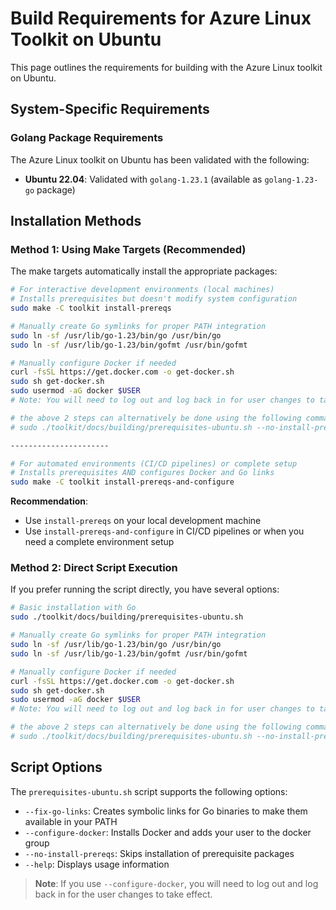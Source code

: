 
# Build Requirements for Azure Linux Toolkit on Ubuntu

This page outlines the requirements for building with the Azure Linux toolkit on Ubuntu.

## System-Specific Requirements

### Golang Package Requirements

The Azure Linux toolkit on Ubuntu has been validated with the following:

- **Ubuntu 22.04**: Validated with `golang-1.23.1` (available as `golang-1.23-go` package)

## Installation Methods

### Method 1: Using Make Targets (Recommended)

The make targets automatically install the appropriate packages:

```bash
# For interactive development environments (local machines)
# Installs prerequisites but doesn't modify system configuration
sudo make -C toolkit install-prereqs

# Manually create Go symlinks for proper PATH integration
sudo ln -sf /usr/lib/go-1.23/bin/go /usr/bin/go
sudo ln -sf /usr/lib/go-1.23/bin/gofmt /usr/bin/gofmt

# Manually configure Docker if needed
curl -fsSL https://get.docker.com -o get-docker.sh
sudo sh get-docker.sh
sudo usermod -aG docker $USER
# Note: You will need to log out and log back in for user changes to take effect

# the above 2 steps can alternatively be done using the following command if preferred:
# sudo ./toolkit/docs/building/prerequisites-ubuntu.sh --no-install-prereqs --fix-go-links --configure-docker

----------------------

# For automated environments (CI/CD pipelines) or complete setup
# Installs prerequisites AND configures Docker and Go links
sudo make -C toolkit install-prereqs-and-configure
```

**Recommendation**: 
- Use `install-prereqs` on your local development machine
- Use `install-prereqs-and-configure` in CI/CD pipelines or when you need a complete environment setup

### Method 2: Direct Script Execution

If you prefer running the script directly, you have several options:

```bash
# Basic installation with Go
sudo ./toolkit/docs/building/prerequisites-ubuntu.sh

# Manually create Go symlinks for proper PATH integration
sudo ln -sf /usr/lib/go-1.23/bin/go /usr/bin/go
sudo ln -sf /usr/lib/go-1.23/bin/gofmt /usr/bin/gofmt

# Manually configure Docker if needed
curl -fsSL https://get.docker.com -o get-docker.sh
sudo sh get-docker.sh
sudo usermod -aG docker $USER
# Note: You will need to log out and log back in for user changes to take effect

# the above 2 steps can alternatively be done using the following command if preferred:
# sudo ./toolkit/docs/building/prerequisites-ubuntu.sh --no-install-prereqs --fix-go-links --configure-docker
```

## Script Options

The `prerequisites-ubuntu.sh` script supports the following options:

- `--fix-go-links`: Creates symbolic links for Go binaries to make them available in your PATH
- `--configure-docker`: Installs Docker and adds your user to the docker group
- `--no-install-prereqs`: Skips installation of prerequisite packages
- `--help`: Displays usage information

> **Note**: If you use `--configure-docker`, you will need to log out and log back in for the user changes to take effect.